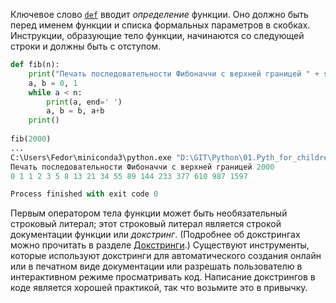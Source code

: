 Ключевое слово [`def`](http://grep.cs.msu.ru/python3.8_RU/digitology.tech/docs/python_3/reference/compound_stmts.html#def) вводит _определение_ функции. Оно должно быть перед именем функции и списка формальных параметров в скобках. Инструкции, образующие тело функции, начинаются со следующей строки и должны быть с отступом.
```python
def fib(n):  
    print("Печать последовательности Фибоначчи с верхней границей " + str(n))  
    a, b = 0, 1  
    while a < n:  
        print(a, end=' ')  
        a, b = b, a+b  
    print()  
  
fib(2000)
...
C:\Users\Fedor\miniconda3\python.exe "D:\GIT\Python\01.Pyth_for_children\002. Первые шаги\fib.py" 
Печать последовательности Фибоначчи с верхней границей 2000
0 1 1 2 3 5 8 13 21 34 55 89 144 233 377 610 987 1597 

Process finished with exit code 0
```
Первым оператором тела функции может быть необязательный строковый литерал; этот строковый литерал является строкой документации функции или _докстринг_. (Подробнее об докстрингах можно прочитать в разделе [Докстринги](http://grep.cs.msu.ru/python3.8_RU/digitology.tech/docs/python_3/tutorial/controlflow.html#tut-docstrings).) Существуют инструменты, которые используют докстринги для автоматического создания онлайн или в печатном виде документации или разрешать пользователю в интерактивном режиме просматривать код. Написание докстрингов в коде является хорошей практикой, так что возьмите это в привычку.